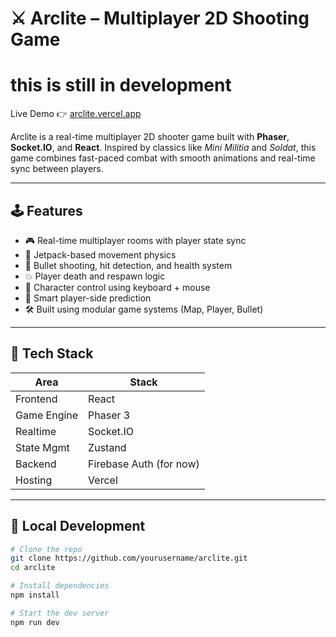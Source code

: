 # ⚔️ Arclite – Multiplayer 2D Shooting Game

# this is still in development

Live Demo 👉 [arclite.vercel.app](https://arclite.vercel.app)

Arclite is a real-time multiplayer 2D shooter game built with **Phaser**, **Socket.IO**, and **React**. Inspired by classics like *Mini Militia* and *Soldat*, this game combines fast-paced combat with smooth animations and real-time sync between players.

---

## 🕹 Features

- 🎮 Real-time multiplayer rooms with player state sync
- 🚀 Jetpack-based movement physics
- 🔫 Bullet shooting, hit detection, and health system
- 💥 Player death and respawn logic
- 🧍 Character control using keyboard + mouse
- 🧠 Smart player-side prediction
- 🛠 Built using modular game systems (Map, Player, Bullet)


---

## 🧱 Tech Stack

| Area       | Stack                             |
|------------|-----------------------------------|
| Frontend   | React                             |
| Game Engine| Phaser 3                          |
| Realtime   | Socket.IO                         |
| State Mgmt | Zustand                           |
| Backend    | Firebase Auth (for now)           |
| Hosting    | Vercel                            |

---

## 🧪 Local Development

```bash
# Clone the repo
git clone https://github.com/yourusername/arclite.git
cd arclite

# Install dependencies
npm install

# Start the dev server
npm run dev
